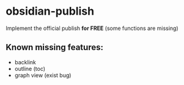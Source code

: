 # obsidian-publish

Implement the official publish **for FREE** (some functions are missing)


## Known missing features:

- backlink
- outline (toc)
- graph view (exist bug)
